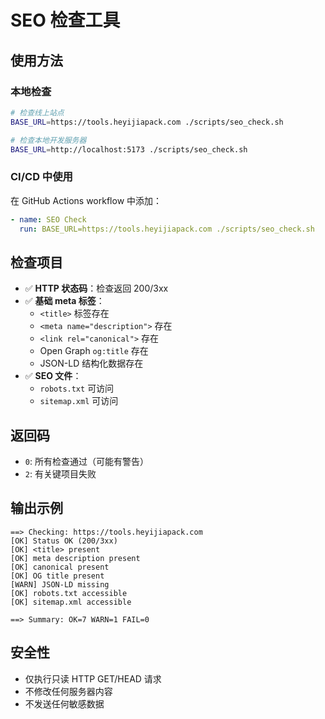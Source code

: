 # SEO 检查工具

## 使用方法

### 本地检查
```bash
# 检查线上站点
BASE_URL=https://tools.heyijiapack.com ./scripts/seo_check.sh

# 检查本地开发服务器
BASE_URL=http://localhost:5173 ./scripts/seo_check.sh
```

### CI/CD 中使用
在 GitHub Actions workflow 中添加：
```yaml
- name: SEO Check
  run: BASE_URL=https://tools.heyijiapack.com ./scripts/seo_check.sh
```

## 检查项目

- ✅ **HTTP 状态码**：检查返回 200/3xx
- ✅ **基础 meta 标签**：
  - `<title>` 标签存在
  - `<meta name="description">` 存在
  - `<link rel="canonical">` 存在
  - Open Graph `og:title` 存在
  - JSON-LD 结构化数据存在
- ✅ **SEO 文件**：
  - `robots.txt` 可访问
  - `sitemap.xml` 可访问

## 返回码

- `0`: 所有检查通过（可能有警告）
- `2`: 有关键项目失败

## 输出示例

```
==> Checking: https://tools.heyijiapack.com
[OK] Status OK (200/3xx)
[OK] <title> present
[OK] meta description present
[OK] canonical present
[OK] OG title present
[WARN] JSON-LD missing
[OK] robots.txt accessible
[OK] sitemap.xml accessible

==> Summary: OK=7 WARN=1 FAIL=0
```

## 安全性

- 仅执行只读 HTTP GET/HEAD 请求
- 不修改任何服务器内容
- 不发送任何敏感数据
